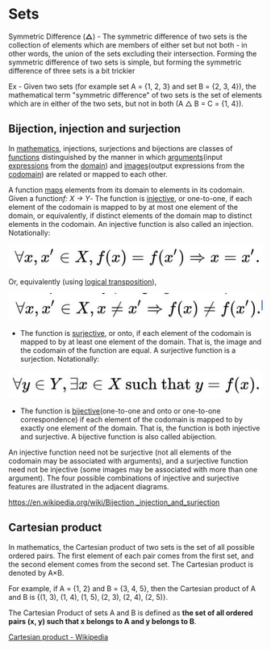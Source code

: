# Sets

Symmetric Difference (**△**) - The symmetric difference of two sets is the collection of elements which are members of either set but not both - in other words, the union of the sets excluding their intersection. Forming the symmetric difference of two sets is simple, but forming the symmetric difference of three sets is a bit trickier

Ex - Given two sets (for example set A = {1, 2, 3} and set B = {2, 3, 4}), the mathematical term "symmetric difference" of two sets is the set of elements which are in either of the two sets, but not in both (A △ B = C = {1, 4}).

## Bijection, injection and surjection

In [mathematics](https://en.wikipedia.org/wiki/Mathematics), injections, surjections and bijections are classes of [functions](https://en.wikipedia.org/wiki/Function_(mathematics)) distinguished by the manner in which [arguments](https://en.wikipedia.org/wiki/Parameter)(input [expressions](https://en.wikipedia.org/wiki/Expression_(mathematics)) from the [domain](https://en.wikipedia.org/wiki/Domain_(mathematics))) and [images](https://en.wikipedia.org/wiki/Image_(mathematics))(output expressions from the [codomain](https://en.wikipedia.org/wiki/Codomain)) are related or mapped to each other.

A function [maps](https://en.wikipedia.org/wiki/Map_(mathematics)) elements from its domain to elements in its codomain. Given a function*f: X -> Y*- The function is [injective](https://en.wikipedia.org/wiki/Injective_function), or one-to-one, if each element of the codomain is mapped to by at most one element of the domain, or equivalently, if distinct elements of the domain map to distinct elements in the codomain. An injective function is also called an injection. Notationally:

![image](../../media/Sets-image1.jpg)

Or, equivalently (using [logical transposition](https://en.wikipedia.org/wiki/Transposition_(logic))),

![image](../../media/Sets-image2.jpg)

- The function is [surjective](https://en.wikipedia.org/wiki/Surjective_function), or onto, if each element of the codomain is mapped to by at least one element of the domain. That is, the image and the codomain of the function are equal. A surjective function is a surjection. Notationally:

![image](../../media/Sets-image3.jpg)

- The function is [bijective](https://en.wikipedia.org/wiki/Bijective_function)(one-to-one and onto or one-to-one correspondence) if each element of the codomain is mapped to by exactly one element of the domain. That is, the function is both injective and surjective. A bijective function is also called abijection.

An injective function need not be surjective (not all elements of the codomain may be associated with arguments), and a surjective function need not be injective (some images may be associated with more than one argument). The four possible combinations of injective and surjective features are illustrated in the adjacent diagrams.

https://en.wikipedia.org/wiki/Bijection,_injection_and_surjection

## Cartesian product

In mathematics, the Cartesian product of two sets is the set of all possible ordered pairs. The first element of each pair comes from the first set, and the second element comes from the second set. The Cartesian product is denoted by A×B.

For example, if A = {1, 2} and B = {3, 4, 5}, then the Cartesian product of A and B is {(1, 3), (1, 4), (1, 5), (2, 3), (2, 4), (2, 5)}.

The Cartesian Product of sets A and B is defined as **the set of all ordered pairs (x, y) such that x belongs to A and y belongs to B**.

[Cartesian product - Wikipedia](https://en.wikipedia.org/wiki/Cartesian_product)

